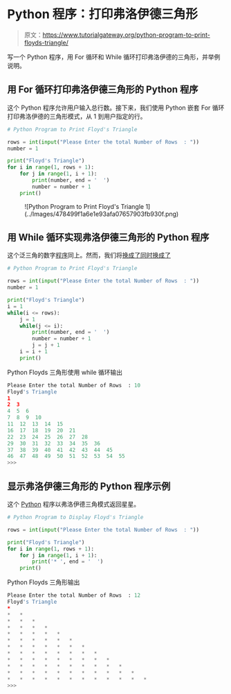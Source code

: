 # Python 程序：打印弗洛伊德三角形

> 原文：<https://www.tutorialgateway.org/python-program-to-print-floyds-triangle/>

写一个 Python 程序，用 For 循环和 While 循环打印弗洛伊德的三角形，并举例说明。

## 用 For 循环打印弗洛伊德三角形的 Python 程序

这个 Python 程序允许用户输入总行数。接下来，我们使用 Python 嵌套 For 循环打印弗洛伊德的三角形模式，从 1 到用户指定的行。

```py
# Python Program to Print Floyd's Triangle

rows = int(input("Please Enter the total Number of Rows  : "))
number = 1

print("Floyd's Triangle") 
for i in range(1, rows + 1):
    for j in range(1, i + 1):        
        print(number, end = '  ')
        number = number + 1
    print()
```

<figure class="wp-block-image">![Python Program to Print Floyd's Triangle 1](../Images/478499f1a6e1e93afa07657903fb930f.png)</figure>

## 用 While 循环实现弗洛伊德三角形的 Python 程序

这个泛三角的数字[程序](https://www.tutorialgateway.org/python-programming-examples/)同上。然而，我们将[换成了](https://www.tutorialgateway.org/python-for-loop/)[同时换成了](https://www.tutorialgateway.org/python-while-loop/)

```py
# Python Program to Print Floyd's Triangle

rows = int(input("Please Enter the total Number of Rows  : "))
number = 1

print("Floyd's Triangle")
i = 1
while(i <= rows):
    j = 1
    while(j <= i):        
        print(number, end = '  ')
        number = number + 1
        j = j + 1
    i = i + 1
    print()
```

Python Floyds 三角形使用 while 循环输出

```py
Please Enter the total Number of Rows  : 10
Floyd's Triangle
1  
2  3  
4  5  6  
7  8  9  10  
11  12  13  14  15  
16  17  18  19  20  21  
22  23  24  25  26  27  28  
29  30  31  32  33  34  35  36  
37  38  39  40  41  42  43  44  45  
46  47  48  49  50  51  52  53  54  55  
>>> 
```

## 显示弗洛伊德三角形的 Python 程序示例

这个 [Python](https://www.tutorialgateway.org/python-tutorial/) 程序以弗洛伊德三角模式返回星星。

```py
# Python Program to Display Floyd's Triangle

rows = int(input("Please Enter the total Number of Rows  : "))

print("Floyd's Triangle") 
for i in range(1, rows + 1):
    for j in range(1, i + 1):        
        print('* ', end = '  ')
    print()
```

Python Floyds 三角形输出

```py
Please Enter the total Number of Rows  : 12
Floyd's Triangle
*   
*   *   
*   *   *   
*   *   *   *   
*   *   *   *   *   
*   *   *   *   *   *   
*   *   *   *   *   *   *   
*   *   *   *   *   *   *   *   
*   *   *   *   *   *   *   *   *   
*   *   *   *   *   *   *   *   *   *   
*   *   *   *   *   *   *   *   *   *   *   
*   *   *   *   *   *   *   *   *   *   *   *   
>>> 
```